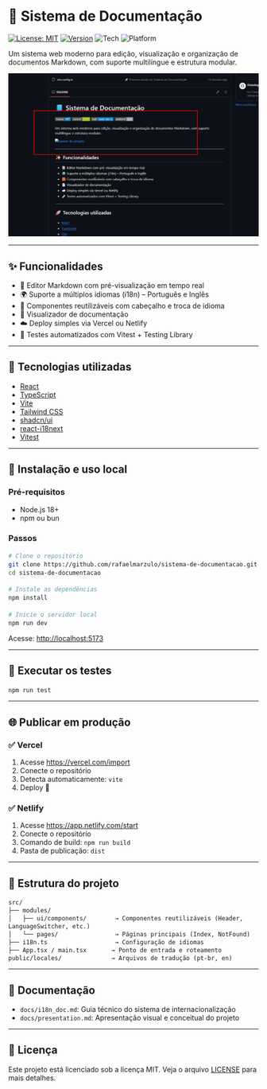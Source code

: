 # 📘 Sistema de Documentação

[![License: MIT](https://img.shields.io/badge/license-MIT-blue.svg)](./LICENSE)
[![Version](https://img.shields.io/badge/version-1.0.0-green.svg)](https://github.com/rafaelmarzulo/sistema-de-documentacao/releases)
![Tech](https://img.shields.io/badge/tech-react--vite--ts-blue)
![Platform](https://img.shields.io/badge/platform-web-lightgrey)

Um sistema web moderno para edição, visualização e organização de documentos Markdown, com suporte multilíngue e estrutura modular.

![Banner do projeto](https://github.com/rafaelmarzulo/sistema-de-documentacao/raw/main/banner.png)


---

## ✨ Funcionalidades

- 📝 Editor Markdown com pré-visualização em tempo real
- 🌍 Suporte a múltiplos idiomas (i18n) – Português e Inglês
- 🧱 Componentes reutilizáveis com cabeçalho e troca de idioma
- 📄 Visualizador de documentação
- ☁️ Deploy simples via Vercel ou Netlify
- 🧪 Testes automatizados com Vitest + Testing Library

---

## 🚀 Tecnologias utilizadas

- [React](https://react.dev/)
- [TypeScript](https://www.typescriptlang.org/)
- [Vite](https://vitejs.dev/)
- [Tailwind CSS](https://tailwindcss.com/)
- [shadcn/ui](https://ui.shadcn.com/)
- [react-i18next](https://react.i18next.com/)
- [Vitest](https://vitest.dev/)

---

## 🧰 Instalação e uso local

### Pré-requisitos
- Node.js 18+
- npm ou bun

### Passos

```bash
# Clone o repositório
git clone https://github.com/rafaelmarzulo/sistema-de-documentacao.git
cd sistema-de-documentacao

# Instale as dependências
npm install

# Inicie o servidor local
npm run dev
```

Acesse: [http://localhost:5173](http://localhost:5173)

---

## 🧪 Executar os testes

```bash
npm run test
```

---

## 🌐 Publicar em produção

### ✅ Vercel

1. Acesse https://vercel.com/import
2. Conecte o repositório
3. Detecta automaticamente: `vite`
4. Deploy 🎉

### ✅ Netlify

1. Acesse https://app.netlify.com/start
2. Conecte o repositório
3. Comando de build: `npm run build`
4. Pasta de publicação: `dist`

---

## 📂 Estrutura do projeto

```
src/
├── modules/
│   ├── ui/components/        → Componentes reutilizáveis (Header, LanguageSwitcher, etc.)
│   └── pages/                → Páginas principais (Index, NotFound)
├── i18n.ts                   → Configuração de idiomas
├── App.tsx / main.tsx       → Ponto de entrada e roteamento
public/locales/              → Arquivos de tradução (pt-br, en)
```

---

## 📄 Documentação

- `docs/i18n_doc.md`: Guia técnico do sistema de internacionalização
- `docs/presentation.md`: Apresentação visual e conceitual do projeto

---

## 🪪 Licença

Este projeto está licenciado sob a licença MIT. Veja o arquivo [LICENSE](./LICENSE) para mais detalhes.